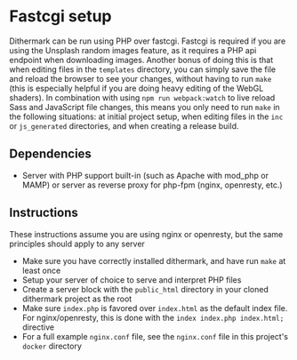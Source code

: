 # Fastcgi setup

Dithermark can be run using PHP over fastcgi. Fastcgi is required if you are using the Unsplash random images feature, as it requires a PHP api endpoint when downloading images.  Another bonus of doing this is that when editing files in the `templates` directory, you can simply save the file and reload the browser to see your changes, without having to run `make` (this is especially helpful if you are doing heavy editing of the WebGL shaders). In combination with using `npm run webpack:watch` to live reload Sass and JavaScript file changes, this means you only need to run `make` in the following situations: at initial project setup, when editing files in the `inc` or `js_generated` directories, and when creating a release build.

## Dependencies

* Server with PHP support built-in (such as Apache with mod_php or MAMP) or server as reverse proxy for php-fpm (nginx, openresty, etc.)

## Instructions

These instructions assume you are using nginx or openresty, but the same principles should apply to any server

* Make sure you have correctly installed dithermark, and have run `make` at least once
* Setup your server of choice to serve and interpret PHP files
* Create a server block with the `public_html` directory in your cloned dithermark project as the root
* Make sure `index.php` is favored over `index.html` as the default index file. For nginx/openresty, this is done with the `index index.php index.html;` directive
* For a full example `nginx.conf` file, see the `nginx.conf` file in this project's `docker` directory